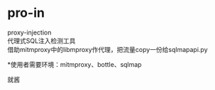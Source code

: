 # pro-in
proxy-injection
<br>
代理式SQL注入检测工具
<br>
借助mitmproxy中的libmproxy作代理，把流量copy一份给sqlmapapi.py

*使用者需要环境：mitmproxy、bottle、sqlmap

就酱


